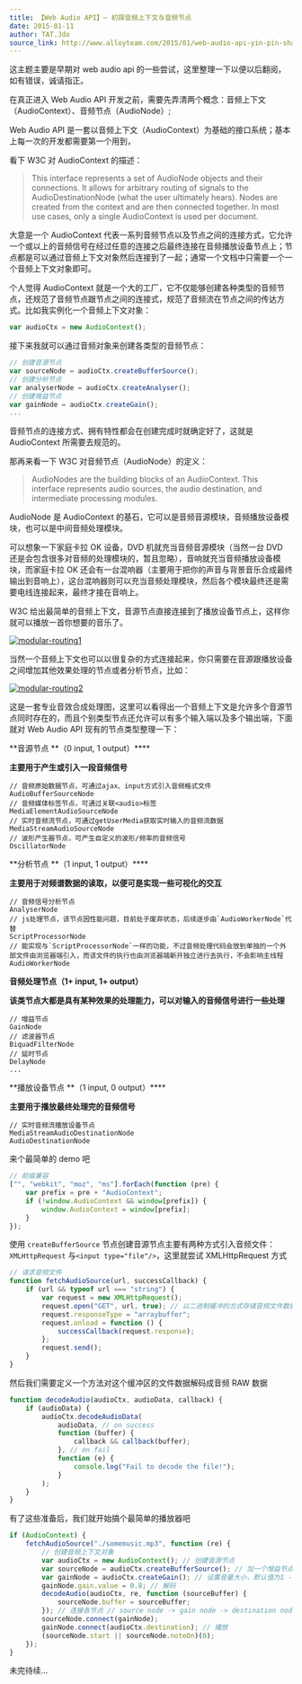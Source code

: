 ```yaml
---
title: 【Web Audio API】— 初探音频上下文与音频节点
date: 2015-01-11
author: TAT.Jdo
source_link: http://www.alloyteam.com/2015/01/web-audio-api-yin-pin-shang-xia-wen-yu-yin-pin-jie-dian-di-shi-yong-fang-shi/
---
```


<!-- {% raw %} - for jekyll -->

这主题主要是早期对 web audio api 的一些尝试，这里整理一下以便以后翻阅，如有错误，诚请指正。

在真正进入 Web Audio API 开发之前，需要先弄清两个概念：音频上下文（AudioContext）、音频节点（AudioNode）;

Web Audio API 是一套以音频上下文（AudioContext）为基础的接口系统；基本上每一次的开发都需要第一个用到，

看下 W3C 对 AudioContext 的描述：

> This interface represents a set of AudioNode objects and their connections. It allows for arbitrary routing of signals to the AudioDestinationNode (what the user ultimately hears). Nodes are created from the context and are then connected together. In most use cases, only a single AudioContext is used per document.

大意是一个 AudioContext 代表一系列音频节点以及节点之间的连接方式，它允许一个或以上的音频信号在经过任意的连接之后最终连接在音频播放设备节点上；节点都是可以通过音频上下文对象然后连接到了一起；通常一个文档中只需要一个一个音频上下文对象即可。

个人觉得 AudioContext 就是一个大的工厂，它不仅能够创建各种类型的音频节点，还规范了音频节点跟节点之间的连接式，规范了音频流在节点之间的传达方式。比如我实例化一个音频上下文对象：

```javascript
var audioCtx = new AudioContext();
```

接下来我就可以通过音频对象来创建各类型的音频节点：

```javascript
// 创建音源节点
var sourceNode = audioCtx.createBufferSource();
// 创建分析节点
var analyserNode = audioCtx.createAnalyser();
// 创建增益节点
var gainNode = audioCtx.createGain();
...
```

音频节点的连接方式、拥有特性都会在创建完成时就确定好了，这就是 AudioContext 所需要去规范的。

那再来看一下 W3C 对音频节点（AudioNode）的定义：

> AudioNodes are the building blocks of an AudioContext. This interface represents audio sources, the audio destination, and intermediate processing modules.

AudioNode 是 AudioContext 的基石，它可以是音频音源模块，音频播放设备模块，也可以是中间音频处理模块。

可以想象一下家庭卡拉 OK 设备，DVD 机就充当音频音源模块（当然一台 DVD 还是会包含很多对音频的处理模块的，暂且忽略），音响就充当音频播放设备模块，而家庭卡拉 OK 还会有一台混响器（主要用于把你的声音与背景音乐合成最终输出到音响上），这台混响器则可以充当音频处理模块，然后各个模块最终还是需要电线连接起来，最终才接在音响上。

W3C 给出最简单的音频上下文，音源节点直接连接到了播放设备节点上，这样你就可以播放一首你想要的音乐了。

[![modular-routing1](http://www.alloyteam.com/wp-content/uploads/2015/01/modular-routing1.png)](http://www.alloyteam.com/wp-content/uploads/2015/01/modular-routing1.png)

当然一个音频上下文也可以以很复杂的方式连接起来，你只需要在音源跟播放设备之间增加其他效果处理的节点或者分析节点，比如：

[![modular-routing2](http://www.alloyteam.com/wp-content/uploads/2015/01/modular-routing2.png)](http://www.alloyteam.com/wp-content/uploads/2015/01/modular-routing2.png)

这是一套专业音效合成处理图，这里可以看得出一个音频上下文是允许多个音源节点同时存在的，而且个别类型节点还允许可以有多个输入端以及多个输出端，下面就对 Web Audio API 现有的节点类型整理一下：

**音源节点 **（0 input, 1 output）\*\*\*\*

**主要用于产生或引入一段音频信号**

    // 音频原始数据节点，可通过ajax、input方式引入音频格式文件
    AudioBufferSourceNode
    // 音频媒体标签节点，可通过关联<audio>标签
    MediaElementAudioSourceNode
    // 实时音频流节点，可通过getUserMedia获取实时输入的音频流数据
    MediaStreamAudioSourceNode
    // 波形产生器节点，可产生自定义的波形/频率的音频信号
    OscillatorNode

**分析节点 **（1 input, 1 output）\*\*\*\*

**主要用于对频谱数据的读取，以便可是实现一些可视化的交互**

    // 音频信号分析节点
    AnalyserNode
    // js处理节点，该节点因性能问题，目前处于废弃状态，后续逐步由`AudioWorkerNode`代替
    ScriptProcessorNode
    // 能实现与`ScriptProcessorNode`一样的功能，不过音频处理代码会放到单独的一个外部文件由浏览器端引入，而该文件的执行也由浏览器端新开独立进行去执行，不会影响主线程
    AudioWorkerNode

**音频处理节点（1+ input, 1+ output）**

**该类节点大都是具有某种效果的处理能力，可以对输入的音频信号进行一些处理**

    // 增益节点
    GainNode
    // 滤波器节点
    BiquadFilterNode
    // 延时节点
    DelayNode
    ...

**播放设备节点 **（1 input, 0 output）\*\*\*\*

**主要用于播放最终处理完的音频信号**

    // 实时音频流播放设备节点
    MediaStreamAudioDestinationNode
    AudioDestinationNode

来个最简单的 demo 吧

```javascript
// 前缀兼容
["", "webkit", "moz", "ms"].forEach(function (pre) {
    var prefix = pre + "AudioContext";
    if (!window.AudioContext && window[prefix]) {
        window.AudioContext = window[prefix];
    }
});
```

使用 `createBufferSource` 节点创建音源节点主要有两种方式引入音频文件：`XMLHttpRequest` 与`<input type="file"/>`，这里就尝试 XMLHttpRequest 方式

```javascript
// 请求音频文件
function fetchAudioSource(url, successCallback) {
    if (url && typeof url === "string") {
        var request = new XMLHttpRequest();
        request.open("GET", url, true); // 以二进制缓冲的方式存储音频文件数据
        request.responseType = "arraybuffer";
        request.onload = function () {
            successCallback(request.response);
        };
        request.send();
    }
}
```

然后我们需要定义一个方法对这个缓冲区的文件数据解码成音频 RAW 数据

```javascript
function decodeAudio(audioCtx, audioData, callback) {
    if (audioData) {
        audioCtx.decodeAudioData(
            audioData, // on success
            function (buffer) {
                callback && callback(buffer);
            }, // on fail
            function (e) {
                console.log("Fail to decode the file!");
            }
        );
    }
}
```

有了这些准备后，我们就开始搞个最简单的播放器吧

```javascript
if (AudioContext) {
    fetchAudioSource("./somemusic.mp3", function (re) {
        // 创建音频上下文对象
        var audioCtx = new AudioContext(); // 创建音源节点
        var sourceNode = audioCtx.createBufferSource(); // 加一个增益节点，用于控制音量
        var gainNode = audioCtx.createGain(); // 设置音量大小，默认值为1 - 无增益或衰减
        gainNode.gain.value = 0.8; // 解码
        decodeAudio(audioCtx, re, function (sourceBuffer) {
            sourceNode.buffer = sourceBuffer;
        }); // 连接各节点 // source node -> gain node -> destination node
        sourceNode.connect(gainNode);
        gainNode.connect(audioCtx.destination); // 播放
        (sourceNode.start || sourceNode.noteOn)(0);
    });
}
```

未完待续…

<!-- {% endraw %} - for jekyll -->
